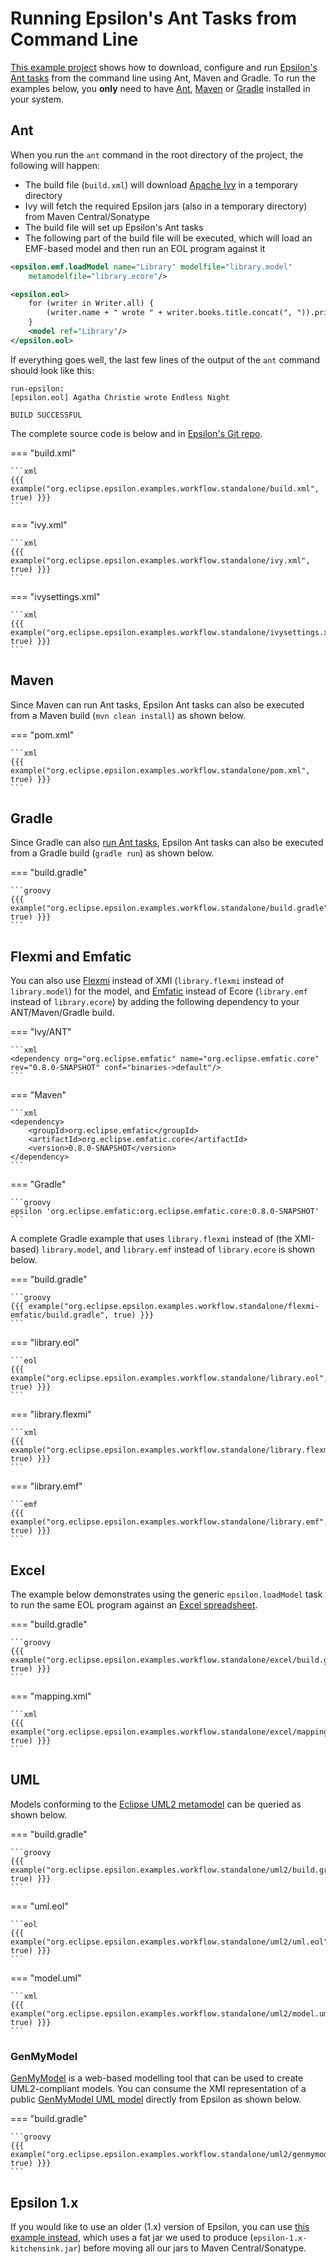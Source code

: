 # Running Epsilon's Ant Tasks from Command Line

[This example project](https://git.eclipse.org/c/epsilon/org.eclipse.epsilon.git/tree/examples/org.eclipse.epsilon.examples.workflow.standalone) shows how to download, configure and run [Epsilon's Ant tasks](../../workflow) from the command line using Ant, Maven and Gradle. To run the examples below, you **only** need to have [Ant](https://ant.apache.org), [Maven](https://maven.apache.org/) or [Gradle](https://gradle.org/) installed in your system. 

## Ant

When you run the `ant` command in the root directory of the project, the following will happen:

- The build file (`build.xml`) will download [Apache Ivy](https://ant.apache.org/ivy/) in a temporary directory
- Ivy will fetch the required Epsilon jars (also in a temporary directory) from Maven Central/Sonatype
- The build file will set up Epsilon's Ant tasks
- The following part of the build file will be executed, which will load an EMF-based model and then run an EOL program against it

```xml
<epsilon.emf.loadModel name="Library" modelfile="library.model" 
	metamodelfile="library.ecore"/>

<epsilon.eol>
    for (writer in Writer.all) {
        (writer.name + " wrote " + writer.books.title.concat(", ")).println();
    }
    <model ref="Library"/>
</epsilon.eol>
```

If everything goes well, the last few lines of the output of the `ant` command should look like this:

```
run-epsilon:
[epsilon.eol] Agatha Christie wrote Endless Night

BUILD SUCCESSFUL
```

The complete source code is below and in [Epsilon's Git repo](https://git.eclipse.org/c/epsilon/org.eclipse.epsilon.git/tree/examples/org.eclipse.epsilon.examples.workflow.standalone).

=== "build.xml"

    ```xml
    {{{ example("org.eclipse.epsilon.examples.workflow.standalone/build.xml", true) }}}
    ```

=== "ivy.xml"

    ```xml
    {{{ example("org.eclipse.epsilon.examples.workflow.standalone/ivy.xml", true) }}}
    ```

=== "ivysettings.xml"

    ```xml
    {{{ example("org.eclipse.epsilon.examples.workflow.standalone/ivysettings.xml", true) }}}
    ```

## Maven 

Since Maven can run Ant tasks, Epsilon Ant tasks can also be executed from a Maven build (`mvn clean install`) as shown below. 

=== "pom.xml"

    ```xml
    {{{ example("org.eclipse.epsilon.examples.workflow.standalone/pom.xml", true) }}}
    ```

## Gradle

Since Gradle can also [run Ant tasks](https://docs.gradle.org/current/userguide/ant.html), Epsilon Ant tasks can also be executed from a Gradle build (`gradle run`) as shown below.

=== "build.gradle"

    ```groovy
    {{{ example("org.eclipse.epsilon.examples.workflow.standalone/build.gradle", true) }}}
    ```

## Flexmi and Emfatic

You can also use [Flexmi](../../flexmi) instead of XMI (`library.flexmi` instead of `library.model`) for the model, and [Emfatic](https://eclipse.org/emfatic) instead of Ecore (`library.emf` instead of `library.ecore`) by adding the following dependency to your ANT/Maven/Gradle build.

=== "Ivy/ANT"

    ```xml
    <dependency org="org.eclipse.emfatic" name="org.eclipse.emfatic.core" rev="0.8.0-SNAPSHOT" conf="binaries->default"/>
    ```

=== "Maven"

    ```xml
    <dependency>
        <groupId>org.eclipse.emfatic</groupId>
        <artifactId>org.eclipse.emfatic.core</artifactId>
        <version>0.8.0-SNAPSHOT</version>
    </dependency>
    ```

=== "Gradle"
    
    ```groovy
    epsilon 'org.eclipse.emfatic:org.eclipse.emfatic.core:0.8.0-SNAPSHOT'
    ```

A complete Gradle example that uses `library.flexmi` instead of (the XMI-based) `library.model`, and `library.emf` instead of `library.ecore` is shown below.

=== "build.gradle"

    ```groovy
    {{{ example("org.eclipse.epsilon.examples.workflow.standalone/flexmi-emfatic/build.gradle", true) }}}
    ```

=== "library.eol"

    ```eol
    {{{ example("org.eclipse.epsilon.examples.workflow.standalone/library.eol", true) }}}
    ```

=== "library.flexmi"

    ```xml
    {{{ example("org.eclipse.epsilon.examples.workflow.standalone/library.flexmi", true) }}}
    ```

=== "library.emf"

    ```emf
    {{{ example("org.eclipse.epsilon.examples.workflow.standalone/library.emf", true) }}}
    ```

## Excel

The example below demonstrates using the generic `epsilon.loadModel` task to run the same EOL program against an [Excel spreadsheet](../excel).

=== "build.gradle"

    ```groovy
    {{{ example("org.eclipse.epsilon.examples.workflow.standalone/excel/build.gradle", true) }}}
    ```

=== "mapping.xml"

    ```xml
    {{{ example("org.eclipse.epsilon.examples.workflow.standalone/excel/mapping.xml", true) }}}
    ```

## UML

Models conforming to the [Eclipse UML2 metamodel](http://wiki.eclipse.org/MDT/UML2) can be queried as shown below.

=== "build.gradle"

    ```groovy
    {{{ example("org.eclipse.epsilon.examples.workflow.standalone/uml2/build.gradle", true) }}}
    ```

=== "uml.eol"

    ```eol
    {{{ example("org.eclipse.epsilon.examples.workflow.standalone/uml2/uml.eol", true) }}}
    ```

=== "model.uml"

    ```xml
    {{{ example("org.eclipse.epsilon.examples.workflow.standalone/uml2/model.uml", true) }}}
    ```

### GenMyModel

[GenMyModel](https://www.genmymodel.com/) is a web-based modelling tool that can be used to create UML2-compliant models. You can consume the XMI representation of a public [GenMyModel UML model](https://app.genmymodel.com/api/dictionary/projects/_in3dgJiMEeuzROqeHhotPw) directly from Epsilon as shown below.

=== "build.gradle"

    ```groovy
    {{{ example("org.eclipse.epsilon.examples.workflow.standalone/uml2/genmymodel/build.gradle", true) }}}
    ```

## Epsilon 1.x

If you would like to use an older (1.x) version of Epsilon, you can use [this example instead](https://git.eclipse.org/c/epsilon/org.eclipse.epsilon.git/tree/examples/org.eclipse.epsilon.examples.workflow.standalone.1x), which uses a fat jar we used to produce (`epsilon-1.x-kitchensink.jar`) before moving all our jars to Maven Central/Sonatype.

